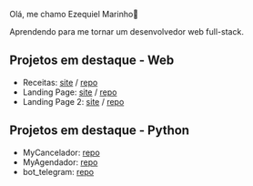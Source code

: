 Olá, me chamo Ezequiel Marinho👋

Aprendendo para me tornar um desenvolvedor web full-stack.

## Projetos em destaque - Web

- Receitas: [site](https://quelzynh0.github.io/odin-recipes/)  /  [repo](https://github.com/quelzynh0/odin-recipes)
- Landing Page: [site](https://quelzynh0.github.io/landing-page/)  /  [repo](https://github.com/quelzynh0/landing-page)
- Landing Page 2: [site](https://quelzynh0.github.io/landing-page-2/)  /  [repo](https://github.com/quelzynh0/landing-page-2)

## Projetos em destaque - Python

- MyCancelador: [repo](https://github.com/quelzynh0/MyCancelador)
- MyAgendador: [repo](https://github.com/quelzynh0/MyAgendador)
- bot_telegram: [repo](https://github.com/quelzynh0/bot_telegram)
